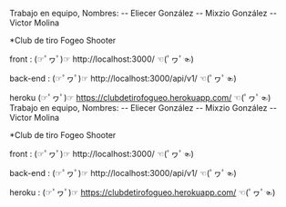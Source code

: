

Trabajo en equipo, Nombres: 
-- Eliecer González 
-- Mixzio González 
-- Victor Molina

*Club de tiro Fogeo Shooter

front : (☞ﾟヮﾟ)☞ http://localhost:3000/ ☜(ﾟヮﾟ☜)

back-end : (☞ﾟヮﾟ)☞ http://localhost:3000/api/v1/ ☜(ﾟヮﾟ☜)

heroku (☞ﾟヮﾟ)☞ https://clubdetirofogueo.herokuapp.com/ ☜(ﾟヮﾟ☜)
Trabajo en equipo, Nombres: -- Eliecer González -- Mixzio González -- Victor Molina

*Club de tiro Fogeo Shooter

front : (☞ﾟヮﾟ)☞ http://localhost:3000/ ☜(ﾟヮﾟ☜)

back-end : (☞ﾟヮﾟ)☞ http://localhost:3000/api/v1/ ☜(ﾟヮﾟ☜)

heroku : (☞ﾟヮﾟ)☞ https://clubdetirofogueo.herokuapp.com/ ☜(ﾟヮﾟ☜)
